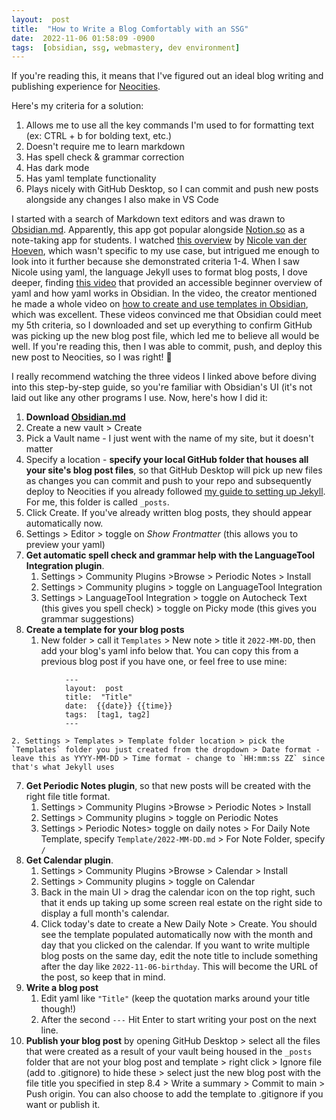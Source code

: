 ```yaml
---
layout:  post
title:  "How to Write a Blog Comfortably with an SSG"
date:  2022-11-06 01:58:09 -0900
tags:  [obsidian, ssg, webmastery, dev environment]
---
```

If you're reading this, it means that I've figured out an ideal blog writing and publishing experience for [Neocities](http://neocities.org). 
<!--excerpt-->  
Here's my criteria for a solution:
1. Allows me to use all the key commands I'm used to for formatting text (ex: CTRL + b for bolding text, etc.)
2. Doesn't require me to learn markdown 
3. Has spell check & grammar correction 
4. Has dark mode
5. Has yaml template functionality
6. Plays nicely with GitHub Desktop, so I can commit and push new posts alongside any changes I also make in VS Code

I started with a search of Markdown text editors and was drawn to [Obsidian.md](https://obsidian.md/). Apparently, this app got popular alongside [Notion.so](http://notion.so) as a note-taking app for students. I watched [this overview](https://www.youtube.com/watch?v=OUrOfIqvGS4&ab_channel=NicolevanderHoeven) by [Nicole van der Hoeven](https://www.youtube.com/c/NicolevanderHoeven), which wasn't specific to my use case, but intrigued me enough to look into it further because she demonstrated criteria 1-4. When I saw Nicole using yaml, the language Jekyll uses to format blog posts, I dove deeper, finding [this video](https://www.youtube.com/watch?v=an8iBB_8ShE&ab_channel=FromSergio) that provided an accessible beginner overview of yaml and how yaml works in Obsidian. In the video, the creator mentioned he made a whole video on [how to create and use templates in Obsidian](https://www.youtube.com/watch?v=n22GOk5fKAg&ab_channel=FromSergio), which was excellent. These videos convinced me that Obsidian could meet my 5th criteria, so I downloaded and set up everything to confirm GitHub was picking up the new blog post file, which led me to believe all would be well. If you're reading this, then I was able to commit, push, and deploy this new post to Neocities, so I was right! 🥳

I really recommend watching the three videos I linked above before diving into this step-by-step guide, so you're familiar with Obsidian's UI (it's not laid out like any other programs I use. Now, here's how I did it:
1. **Download [Obsidian.md](https://obsidian.md/)**
2. Create a new vault > Create
3. Pick a Vault name - I just went with the name of my site, but it doesn't matter
4. Specify a location - **specify your local GitHub folder that houses all your site's blog post files**, so that GitHub Desktop will pick up new files as changes you can commit and push to your repo and subsequently deploy to Neocities if you already followed [my guide to setting up Jekyll](https://lostletters.neocities.org/2022/11/02/jekyll.html). For me, this folder is called `_posts`.
5. Click Create. If you've already written blog posts, they should appear automatically now. 
6. Settings > Editor > toggle on *Show Frontmatter* (this allows you to preview your yaml)
7. **Get automatic spell check and grammar help with the LanguageTool Integration plugin**.
	1. Settings > Community Plugins >Browse > Periodic Notes > Install
	2. Settings > Community plugins > toggle on LanguageTool Integration
	3. Settings > LanguageTool Integration > toggle on Autocheck Text (this gives you spell check) > toggle on Picky mode (this gives you grammar suggestions)
8. **Create a template for your blog posts**
	1. New folder > call it `Templates` > New note > title it `2022-MM-DD`, then add your blog's yaml info below that. You can copy this from a previous blog post if you have one, or feel free to use mine:
```
			---
			layout:  post
			title:  "Title"
			date:  {{date}} {{time}}
			tags:  [tag1, tag2]  
			---
```
	2. Settings > Templates > Template folder location > pick the `Templates` folder you just created from the dropdown > Date format - leave this as YYYY-MM-DD > Time format - change to `HH:mm:ss ZZ` since that's what Jekyll uses
7. **Get Periodic Notes plugin**, so that new posts will be created with the right file title format.
	1. Settings > Community Plugins >Browse > Periodic Notes > Install
	2. Settings > Community plugins > toggle on Periodic Notes
	3. Settings > Periodic Notes> toggle on daily notes > For Daily Note Template, specify `Template/2022-MM-DD.md` > For Note Folder, specify `/`
8. **Get Calendar plugin**.
	1. Settings > Community Plugins >Browse > Calendar > Install
	2. Settings > Community plugins > toggle on Calendar
	3. Back in the main UI > drag the calendar icon on the top right, such that it ends up taking up some screen real estate on the right side to display a full month's calendar.
	4. Click today's date to create a New Daily Note > Create. You should see the template populated automatically now with the month and day that you clicked on the calendar. If you want to write multiple blog posts on the same day, edit the note title to include something after the day like `2022-11-06-birthday`. This will become the URL of the post, so keep that in mind. 
9. **Write a blog post**
	1. Edit yaml like `"Title"` (keep the quotation marks around your title though!)
	2. After the second `---` Hit Enter to start writing your post on the next line. 
10. **Publish your blog post** by opening GitHub Desktop > select all the files that were created as a result of your vault being housed in the `_posts` folder that are not your blog post and template > right click > Ignore file (add to .gitignore) to hide these > select just the new blog post with the file title you specified in step 8.4 > Write a summary > Commit to main > Push origin. You can also choose to add the template to .gitignore if you want or publish it. 